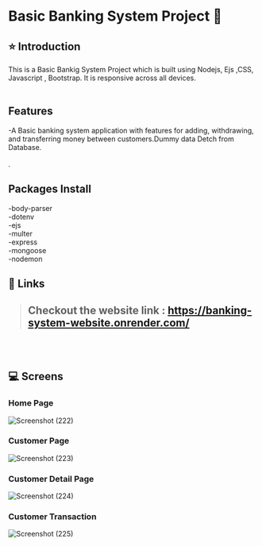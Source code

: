 # Basic Banking System Project 🏦
 
## ⭐ Introduction

This is a Basic Bankig System  Project which is built using Nodejs, Ejs ,CSS, Javascript , Bootstrap. It is responsive across all devices.
<br/>
<br/>

## Features
-A Basic banking system application with features for adding, withdrawing, and transferring money between customers.Dummy data Detch from Database.
<br/>
<br/>
.
## Packages Install
-body-parser <br/>
-dotenv<br/>
-ejs<br/>
-multer<br/>
-express<br/>
-mongoose<br/>
-nodemon<br/>

## 🔗 Links

> ## Checkout the website link : https://banking-system-website.onrender.com/

<br/>
<br/>

## 💻 Screens


### Home Page

![Screenshot (222)](https://user-images.githubusercontent.com/102378038/226185958-448f6c1a-a18f-4efc-bd96-a493cdf6a80f.png)

### Customer Page

![Screenshot (223)](https://user-images.githubusercontent.com/102378038/226185989-e7a164b7-e8e4-4182-bcd1-69157655e71e.png)

### Customer Detail Page

![Screenshot (224)](https://user-images.githubusercontent.com/102378038/226186022-16a98b12-dbba-4bf3-8ef8-f3bab2750a9c.png)
### Customer Transaction

![Screenshot (225)](https://user-images.githubusercontent.com/102378038/226186052-959a0377-6140-4aab-abcc-5738827ab2df.png)
